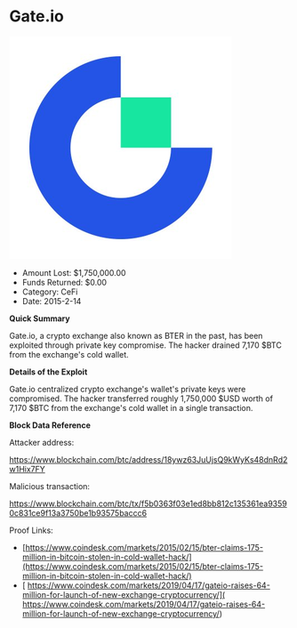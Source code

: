# Gate.io
![Gate.io](/rektimages/Gate.io.png)
- Amount Lost: $1,750,000.00
- Funds Returned: $0.00
- Category: CeFi
- Date: 2015-2-14

**Quick Summary**

Gate.io, a crypto exchange also known as BTER in the past, has been exploited through private key compromise. The hacker drained 7,170 $BTC from the exchange's cold wallet.

  


 **Details of the Exploit**

Gate.io centralized crypto exchange's wallet's private keys were compromised. The hacker transferred roughly 1,750,000 $USD worth of 7,170 $BTC from the exchange's cold wallet in a single transaction.

  


 **Block Data Reference**

Attacker address:

https://www.blockchain.com/btc/address/18ywz63JuUjsQ9kWyKs48dnRd2w1Hix7FY

  


Malicious transaction:

https://www.blockchain.com/btc/tx/f5b0363f03e1ed8bb812c135361ea93590c831ce9f13a3750be1b93575baccc6


Proof Links:
- [https://www.coindesk.com/markets/2015/02/15/bter-claims-175-million-in-bitcoin-stolen-in-cold-wallet-hack/](https://www.coindesk.com/markets/2015/02/15/bter-claims-175-million-in-bitcoin-stolen-in-cold-wallet-hack/)
- [ https://www.coindesk.com/markets/2019/04/17/gateio-raises-64-million-for-launch-of-new-exchange-cryptocurrency/]( https://www.coindesk.com/markets/2019/04/17/gateio-raises-64-million-for-launch-of-new-exchange-cryptocurrency/)


